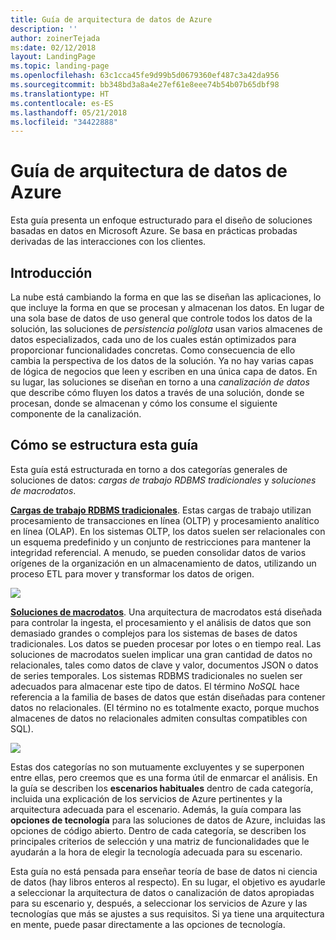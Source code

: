 ```yaml
---
title: Guía de arquitectura de datos de Azure
description: ''
author: zoinerTejada
ms:date: 02/12/2018
layout: LandingPage
ms.topic: landing-page
ms.openlocfilehash: 63c1cca45fe9d99b5d0679360ef487c3a42da956
ms.sourcegitcommit: bb348bd3a8a4e27ef61e8eee74b54b07b65dbf98
ms.translationtype: HT
ms.contentlocale: es-ES
ms.lasthandoff: 05/21/2018
ms.locfileid: "34422888"
---
```

# <a name="azure-data-architecture-guide"></a>Guía de arquitectura de datos de Azure

Esta guía presenta un enfoque estructurado para el diseño de soluciones basadas en datos en Microsoft Azure. Se basa en prácticas probadas derivadas de las interacciones con los clientes.

## <a name="introduction"></a>Introducción

La nube está cambiando la forma en que las se diseñan las aplicaciones, lo que incluye la forma en que se procesan y almacenan los datos. En lugar de una sola base de datos de uso general que controle todos los datos de la solución, las soluciones de _persistencia políglota_ usan varios almacenes de datos especializados, cada uno de los cuales están optimizados para proporcionar funcionalidades concretas. Como consecuencia de ello cambia la perspectiva de los datos de la solución. Ya no hay varias capas de lógica de negocios que leen y escriben en una única capa de datos. En su lugar, las soluciones se diseñan en torno a una *canalización de datos* que describe cómo fluyen los datos a través de una solución, donde se procesan, donde se almacenan y cómo los consume el siguiente componente de la canalización. 

## <a name="how-this-guide-is-structured"></a>Cómo se estructura esta guía

Esta guía está estructurada en torno a dos categorías generales de soluciones de datos: *cargas de trabajo RDBMS tradicionales* y *soluciones de macrodatos*. 

**[Cargas de trabajo RDBMS tradicionales](./relational-data/index.md)**. Estas cargas de trabajo utilizan procesamiento de transacciones en línea (OLTP) y procesamiento analítico en línea (OLAP). En los sistemas OLTP, los datos suelen ser relacionales con un esquema predefinido y un conjunto de restricciones para mantener la integridad referencial. A menudo, se pueden consolidar datos de varios orígenes de la organización en un almacenamiento de datos, utilizando un proceso ETL para mover y transformar los datos de origen.

![](./images/guide-rdbms.svg)

**[Soluciones de macrodatos](./big-data/index.md)**. Una arquitectura de macrodatos está diseñada para controlar la ingesta, el procesamiento y el análisis de datos que son demasiado grandes o complejos para los sistemas de bases de datos tradicionales. Los datos se pueden procesar por lotes o en tiempo real. Las soluciones de macrodatos suelen implicar una gran cantidad de datos no relacionales, tales como datos de clave y valor, documentos JSON o datos de series temporales. Los sistemas RDBMS tradicionales no suelen ser adecuados para almacenar este tipo de datos. El término *NoSQL* hace referencia a la familia de bases de datos que están diseñadas para contener datos no relacionales. (El término no es totalmente exacto, porque muchos almacenes de datos no relacionales admiten consultas compatibles con SQL).

![](./images/guide-big-data.svg)

Estas dos categorías no son mutuamente excluyentes y se superponen entre ellas, pero creemos que es una forma útil de enmarcar el análisis. En la guía se describen los **escenarios habituales** dentro de cada categoría, incluida una explicación de los servicios de Azure pertinentes y la arquitectura adecuada para el escenario. Además, la guía compara las **opciones de tecnología** para las soluciones de datos de Azure, incluidas las opciones de código abierto. Dentro de cada categoría, se describen los principales criterios de selección y una matriz de funcionalidades que le ayudarán a la hora de elegir la tecnología adecuada para su escenario. 

Esta guía no está pensada para enseñar teoría de base de datos ni ciencia de datos (hay libros enteros al respecto). En su lugar, el objetivo es ayudarle a seleccionar la arquitectura de datos o canalización de datos apropiadas para su escenario y, después, a seleccionar los servicios de Azure y las tecnologías que más se ajustes a sus requisitos. Si ya tiene una arquitectura en mente, puede pasar directamente a las opciones de tecnología.
